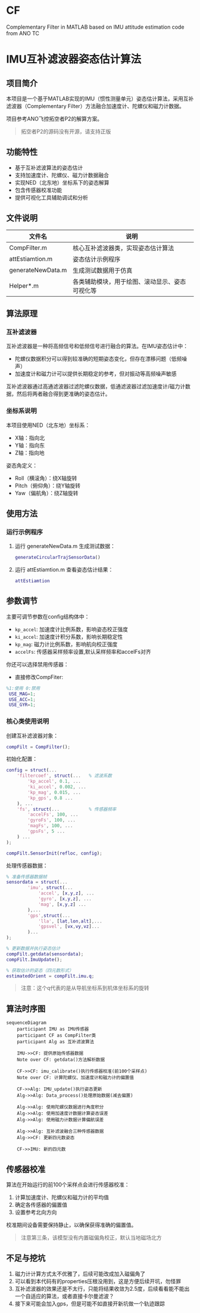 # CF
Complementary Filter in MATLAB based on IMU attitude estimation code from ANO TC
# IMU互补滤波器姿态估计算法

## 项目简介

本项目是一个基于MATLAB实现的IMU（惯性测量单元）姿态估计算法，采用互补滤波器（Complementary Filter）方法融合加速度计、陀螺仪和磁力计数据。

项目参考ANO飞控拓空者P2的解算方案。
>拓空者P2的源码没有开源，请支持正版

## 功能特性

- 基于互补滤波算法的姿态估计
- 支持加速度计、陀螺仪、磁力计数据融合
- 实现NED（北东地）坐标系下的姿态解算
- 包含传感器校准功能
- 提供可视化工具辅助调试和分析

## 文件说明

| 文件名 | 说明 |
|--------|------|
| CompFilter.m | 核心互补滤波器类，实现姿态估计算法 |
| attEstiamtion.m | 姿态估计示例程序 |
| generateNewData.m | 生成测试数据用于仿真 |
| Helper*.m | 各类辅助模块，用于绘图、滚动显示、姿态可视化等 |

## 算法原理

### 互补滤波器

互补滤波器是一种将高频信号和低频信号进行融合的算法。在IMU姿态估计中：

- 陀螺仪数据积分可以得到较准确的短期姿态变化，但存在漂移问题（低频噪声）
- 加速度计和磁力计可以提供长期稳定的参考，但对振动等高频噪声敏感

互补滤波器通过高通滤波器过滤陀螺仪数据，低通滤波器过滤加速度计/磁力计数据，然后将两者融合得到更准确的姿态估计。

### 坐标系说明

本项目使用NED（北东地）坐标系：

- X轴：指向北
- Y轴：指向东
- Z轴：指向地

姿态角定义：

- Roll（横滚角）：绕X轴旋转
- Pitch（俯仰角）：绕Y轴旋转
- Yaw（偏航角）：绕Z轴旋转

## 使用方法

### 运行示例程序

1. 运行 generateNewData.m 生成测试数据：

   ```matlab
   generateCircularTrajSensorData()
   ```

2. 运行 attEstiamtion.m 查看姿态估计结果：

   ```matlab
   attEstiamtion
   ```

## 参数调节

主要可调节参数在config结构体中：

- `kp_accel`: 加速度计比例系数，影响姿态校正强度
- `ki_accel`: 加速度计积分系数，影响长期稳定性
- `kp_mag`: 磁力计比例系数，影响航向校正强度
- `accelFs`: 传感器采样频率设置,默认采样频率和accelFs对齐

你还可以选择禁用传感器：

- 直接修改CompFiter:
```matlab
%1:使用 0:禁用
 USE_MAG=1;
 USE_ACC=1;
 USE_GYR=1;

```

### 核心类使用说明

创建互补滤波器对象：

```matlab
compFilt = CompFilter();
```

初始化配置：

```matlab
config = struct(...
    'filtercoef', struct(...   % 滤波系数
        'kp_accel', 0.1, ...  
        'ki_accel', 0.002, ...    
        'kp_mag', 0.015, ...
        'kp_gps', 0.8 ...
    ), ...
    'fs', struct(...           % 传感器频率
        'accelFs', 100, ...
        'gyroFs', 100, ...
        'magFs', 100, ...
        'gpsFs', 5 ...
    ) ...
);

compFilt.SensorInit(refloc, config);
```

处理传感器数据：

```matlab
% 准备传感器数据帧
sensordata = struct(...
        'imu', struct(...
            'accel', [x,y,z], ...
            'gyro', [x,y,z], ...
            'mag', [x,y,z] ...
        ),...
        'gps',struct(...
            'lla', [lat,lon,alt],...
            'gpsvel', [vx,vy,vz]...
        )...
);

% 更新数据并执行姿态估计
compFilt.getdata(sensordata);
compFilt.ImuUpdate();

% 获取估计的姿态（四元数形式）
estimatedOrient = compFilt.imu.q;
```

>注意：这个q代表的是从导航坐标系到机体坐标系的旋转

## 算法时序图

```mermaid
sequenceDiagram
    participant IMU as IMU传感器
    participant CF as CompFilter类
    participant Alg as 互补滤波算法
    
    IMU->>CF: 提供原始传感器数据
    Note over CF: getdata()方法解析数据
    
    CF->>CF: imu_calibrate()执行传感器校准(前100个采样点)
    Note over CF: 计算陀螺仪、加速度计和磁力计的偏置值
    
    CF->>Alg: IMU_update()执行姿态更新
    Alg->>Alg: Data_process()处理原始数据(减去偏置)
    
    Alg->>Alg: 使用陀螺仪数据进行角度积分
    Alg->>Alg: 使用加速度计数据计算姿态误差
    Alg->>Alg: 使用磁力计数据计算偏航误差
    
    Alg->>Alg: 互补滤波融合三种传感器数据
    Alg->>CF: 更新四元数姿态
    
    CF->>IMU: 新的四元数
```

## 传感器校准

算法在开始运行的前100个采样点会进行传感器校准：
1. 计算加速度计、陀螺仪和磁力计的平均值
2. 确定各传感器的偏置值
3. 设置参考北向方向

校准期间设备需要保持静止，以确保获得准确的偏置值。

>注意第三条，该模型没有内置磁偏角校正，默认当地磁场北方


## 不足与挖坑

1. 磁力计计算方式太不优雅了，后续可能改成加入磁偏角了
2. 可以看到本代码有的properties压根没用到，这是方便后续开坑，勿怪罪
3. 互补滤波器的效果还是不太行，只能将结果收敛为2.5度，后续看看能不能出一个自适应的算法，或者直接卡尔曼滤波？
4. 接下来可能会加入gps，但是可能不如直接开新坑做一个轨迹跟踪


